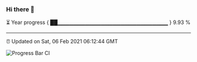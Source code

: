 ### Hi there 👋

⏳ Year progress { ██▁▁▁▁▁▁▁▁▁▁▁▁▁▁▁▁▁▁▁▁▁▁▁▁▁▁▁▁ } 9.93 %

---

⏰ Updated on Sat, 06 Feb 2021 06:12:44 GMT

![Progress Bar CI](https://github.com/liununu/liununu/workflows/Progress%20Bar%20CI/badge.svg)
